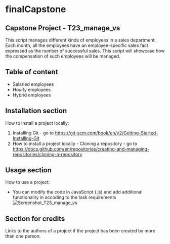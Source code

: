 # finalCapstone

## Capstone Project - T23_manage_vs
This script manages different kinds of employees in a sales department. 
Each month, all the employees have an employee-specific sales fact expressed as the number of successful sales.
This script will showcase how the compensation of such employees will be managed.

## Table of content
* Salaried employees
* Hourly employees
* Hybrid employees

## Installation section
How to install a project locally:
1. Installing Git - go to https://git-scm.com/book/en/v2/Getting-Started-Installing-Git
2. How to install a project locally - Cloning a repository - go to https://docs.github.com/en/repositories/creating-and-managing-repositories/cloning-a-repository

## Usage section 
How to use a project:
* You can modify the code in JavaScript (.js) and add additional functionality in accoding to the task requirements
![Screenshot_T23_manage_vs](Screenshot_T23_manage_vs.jpg)

## Section for credits 
Links to the authors of a project if the project has been created by more than one person.
